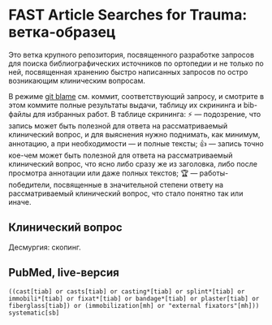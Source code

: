 # FAST Article Searches for Trauma: ветка-образец

Это ветка крупного репозитория, посвященного разработке запросов для поиска библиографических источников по ортопедии и не только по ней, посвященная хранению быстро написанных запросов по остро возникающим клиническим вопросам.

В режиме [git blame](https://github.com/p1m-ortho/qs-global-ortho-search-queries/blame/fast-sample/README.md) см. коммит, соответствующий запросу, и смотрите в этом коммите полные результаты выдачи, таблицу их скрининга и bib-файлы для избранных работ. В таблице скрининга: ⚡ — подозрение, что запись может быть полезной для ответа на рассматриваемый клинический вопрос, и для выяснения нужно поднимать, как минимум, аннотацию, а при необходимости — и полные тексты; 👍 — запись точно кое-чем может быть полезной для ответа на рассматриваемый клинический вопрос, что ясно либо сразу же из заголовка, либо после просмотра аннотации или даже полных текстов; 🏆 — работы-победители, посвященные в значительной степени ответу на рассматриваемый клинический вопрос, что стало понятно так или иначе.

## Клинический вопрос

Десмургия: скопинг.

## PubMed, live-версия

```
((cast[tiab] or casts[tiab] or casting*[tiab] or splint*[tiab] or immobili*[tiab] or fixat*[tiab] or bandage*[tiab] or plaster[tiab] or fiberglass[tiab]) or (immobilization[mh] or "external fixators"[mh])) systematic[sb]
```